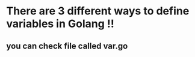 # There are 3 different ways to define variables in Golang !!

## you can check file called var.go


